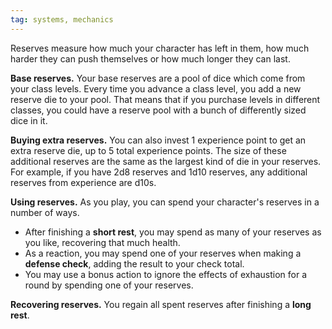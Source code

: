 ```yaml
---
tag: systems, mechanics
---
```

Reserves measure how much your character has left in them, how much harder they can push themselves or how much longer they can last.

**Base reserves.** Your base reserves are a pool of dice which come from your class levels. Every time you advance a class level, you add a new reserve die to your pool. That means that if you purchase levels in different classes, you could have a reserve pool with a bunch of differently sized dice in it.

**Buying extra reserves.** You can also invest 1 experience point to get an extra reserve die, up to 5 total experience points. The size of these additional reserves are the same as the largest kind of die in your reserves. For example, if you have 2d8 reserves and 1d10 reserves, any additional reserves from experience are d10s.

**Using reserves.** As you play, you can spend your character's reserves in a number of ways.

- After finishing a **short rest**, you may spend as many of your reserves as you like, recovering that much health.
- As a reaction, you may spend one of your reserves when making a **defense check**, adding the result to your check total.
- You may use a bonus action to ignore the effects of exhaustion for a round by spending one of your reserves.

**Recovering reserves.** You regain all spent reserves after finishing a **long rest**.